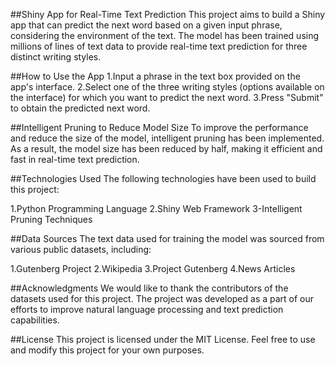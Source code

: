 ##Shiny App for Real-Time Text Prediction
This project aims to build a Shiny app that can predict the next word based on a given input phrase, considering the environment of the text. The model has been trained using millions of lines of text data to provide real-time text prediction for three distinct writing styles.

##How to Use the App
1.Input a phrase in the text box provided on the app's interface.
2.Select one of the three writing styles (options available on the interface) for which you want to predict the next word.
3.Press "Submit" to obtain the predicted next word.

##Intelligent Pruning to Reduce Model Size
To improve the performance and reduce the size of the model, intelligent pruning has been implemented. As a result, the model size has been reduced by half, making it efficient and fast in real-time text prediction.

##Technologies Used
The following technologies have been used to build this project:

1.Python Programming Language
2.Shiny Web Framework
3-Intelligent Pruning Techniques

##Data Sources
The text data used for training the model was sourced from various public datasets, including:

1.Gutenberg Project
2.Wikipedia
3.Project Gutenberg
4.News Articles

##Acknowledgments
We would like to thank the contributors of the datasets used for this project. The project was developed as a part of our efforts to improve natural language processing and text prediction capabilities.

##License
This project is licensed under the MIT License. Feel free to use and modify this project for your own purposes.
